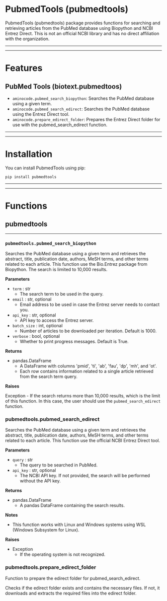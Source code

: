 # PubmedTools (pubmedtools)
PubmedTools (pubmedtools) package provides functions for searching and
retrieving articles from the PubMed database using Biopython and NCBI Entrez
Direct. This is not an official NCBI library and has no direct affiliation
with the organization.

---

---
# Features

## PubMed Tools (biotext.pubmedtoos)
- `aminocode.pubmed_search_biopython`: Searches the PubMed database using a
                                       given term.
- `aminocode.pubmed_search_edirect`: Searches the PubMed database using the
                                     Entrez Direct tool.
- `aminocode.prepare_edirect_folder`: Prepares the Entrez Direct folder for use
                                      with the pubmed_search_edirect function.

---

---
# Installation
You can install PubmedTools using pip:

    pip install pubmedtools

---

---
# Functions

## pubmedtools

---
### `pubmedtools.pubmed_search_biopython`
Searches the PubMed database using a given term and retrieves the abstract,
title, publication date, authors, MeSH terms, and other terms related to each
article. This function use the Bio.Entrez package from Biopython. The search is
limited to 10,000 results.

**Parameters**

- `term` : str
    - The search term to be used in the query.
- `email` : str, optional
    - Email address to be used in case the Entrez server needs to contact you.
- `api_key` : str, optional
    - API key to access the Entrez server.
- `batch_size` : int, optional
    - Number of articles to be downloaded per iteration. Default is 1000.
- `verbose` : bool, optional
    - Whether to print progress messages. Default is True.

**Returns**

- pandas.DataFrame
    - A DataFrame with columns 'pmid', 'ti', 'ab', 'fau', 'dp', 'mh', and 'ot'.
    - Each row contains information related to a single article retrieved from
    the search term query.

**Raises**

Exception
    - If the search returns more than 10,000 results, which is the limit of
    this function.
    In this case, the user should use the `pubmed_search_edirect` function.

### pubmedtools.pubmed_search_edirect
Searches the PubMed database using a given term and retrieves the abstract,
title, publication date, authors, MeSH terms, and other terms related to each
article. This function use the official NCBI Entrez Direct tool.

**Parameters**

- `query` : str
    - The query to be searched in PubMed.
- `api_key` : str, optional
    - The NCBI API key. If not provided, the search will be performed without
    the API key.

**Returns**

- pandas.DataFrame
    - A pandas DataFrame containing the search results.

**Notes**

- This function works with Linux and Windows systems using WSL (Windows
Subsystem for Linux).

**Raises**

- Exception
    - If the operating system is not recognized.

### pubmedtools.prepare_edirect_folder
Function to prepare the edirect folder for pubmed_search_edirect.

Checks if the edirect folder exists and contains the necessary files.
If not, it downloads and extracts the required files into the edirect folder.
